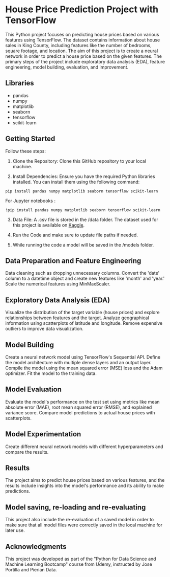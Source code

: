 # House Price Prediction Project with TensorFlow

This Python project focuses on predicting house prices based on various features using TensorFlow. The dataset contains information about house sales in King County, including features like the number of bedrooms, square footage, and location. The aim of this project is to create a neural network in order to predict a house price based on the given features. The primary steps of the project include exploratory data analysis (EDA), feature engineering, model building, evaluation, and improvement.

## Libraries
* pandas
* numpy
* matplotlib
* seaborn
* tensorflow
* scikit-learn

## Getting Started
Follow these steps:

1. Clone the Repository: Clone this GitHub repository to your local machine.

2. Install Dependencies: Ensure you have the required Python libraries installed. You can install them using the following command:
``````
pip install pandas numpy matplotlib seaborn tensorflow scikit-learn
``````
For Jupyter notebooks :
``````
!pip install pandas numpy matplotlib seaborn tensorflow scikit-learn
``````
3. Data File: A .csv file is stored in the /data folder. The dataset used for this project is available on  [Kaggle](https://www.kaggle.com/datasets/harlfoxem/housesalesprediction?select=kc_house_data.csv). 

4. Run the Code and make sure to update file paths if needed.

5. While running the code a model will be saved in the /models folder.


## Data Preparation and Feature Engineering
Data cleaning such as dropping unnecessary columns.
Convert the 'date' column to a datetime object and create new features like 'month' and 'year.'
Scale the numerical features using MinMaxScaler.

## Exploratory Data Analysis (EDA)
Visualize the distribution of the target variable (house prices) and explore relationships between features and the target. Analyze geographical information using scatterplots of latitude and longitude. Remove expensive outliers to improve data visualization.

## Model Building
Create a neural network model using TensorFlow's Sequential API. Define the model architecture with multiple dense layers and an output layer.
Compile the model using the mean squared error (MSE) loss and the Adam optimizer. Fit the model to the training data.

## Model Evaluation
Evaluate the model's performance on the test set using metrics like mean absolute error (MAE), root mean squared error (RMSE), and explained variance score.
Compare model predictions to actual house prices with scatterplots.

## Model Experimentation
Create different neural network models with different hyperparameters and compare the results.

## Results
The project aims to predict house prices based on various features, and the results include insights into the model's performance and its ability to make predictions.

## Model saving, re-loading and re-evaluating
This project also include the re-evaluation of a saved model in order to make sure that all model files were correctly saved in the local machine for later use. 

## Acknowledgments
This project was developed as part of the "Python for Data Science and Machine Learning Bootcamp" course from Udemy, instructed by Jose Portilla and Pierian Data.

